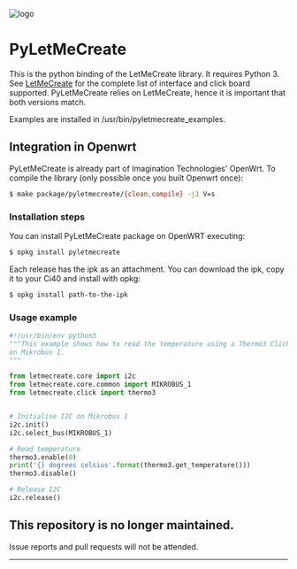 ![logo](https://static.creatordev.io/logo-md-s.svg)


# PyLetMeCreate

This is the python binding of the LetMeCreate library. It requires Python 3. See [LetMeCreate](https://github.com/francois-berder/LetMeCreate) for the complete list of interface and click board supported.
PyLetMeCreate relies on LetMeCreate, hence it is important that both versions match. 

Examples are installed in /usr/bin/pyletmecreate_examples.

## Integration in Openwrt

PyLetMeCreate is already part of Imagination Technologies' OpenWrt.
To compile the library (only possible once you built Openwrt once):

```sh
$ make package/pyletmecreate/{clean,compile} -j1 V=s
```

### Installation steps

You can install PyLetMeCreate package on OpenWRT executing:

```sh
$ opkg install pyletmecreate
```

Each release has the ipk as an attachment. You can download the ipk, copy it to your Ci40 and install with opkg:

```sh
$ opkg install path-to-the-ipk
```

### Usage example


```python
#!/usr/bin/env python3
"""This example shows how to read the temperature using a Thermo3 Click
on Mikrobus 1.
"""

from letmecreate.core import i2c
from letmecreate.core.common import MIKROBUS_1
from letmecreate.click import thermo3


# Initialise I2C on Mikrobus 1
i2c.init()
i2c.select_bus(MIKROBUS_1)

# Read temperature
thermo3.enable(0)
print('{} degrees celsius'.format(thermo3.get_temperature()))
thermo3.disable()

# Release I2C
i2c.release()
```

## This repository is no longer maintained.

Issue reports and pull requests will not be attended.

---


